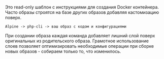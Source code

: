 Это read-only шаблон с инструкциями для создания Docker контейнера. Часто образы строятся на базе других образов добавляя кастомизацию поверх.

```
Alpine -> php-cli -> ваш образ с кодом и конфигурациями
```

При создании образа каждая команда добавляет лишний слой поверх оригинальных из родительского образа. Грамотное использование слоев позволяет оптимизировать необходимые операции при сборке новых образов - собираем только то, что изменилось.